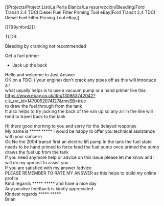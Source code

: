 [[Projects/Project List/La Perla Blanca/La resurrección/Bleeding/Ford Transit 2.4 TDCI Diesel Fuel Filter Priming Tool eBay|Ford Transit 2.4 TDCI Diesel Fuel Filter Priming Tool eBay]]

[[799ynford2]]

TLDR:

Bleeding by cranking not recommended

Get a fuel primer

  

- Jack up the back

  

Hello and welcome to Just Answer  
OK on a TDCI ( your engine) don't crack any pipes off as this will introduce air  
what usually helps is to use a vacuum pump or a hand primer like this:  
https://www.ebay.co.uk/itm/130983742042?clk_rvr_id=1470092074127&rmvSB=true  
to draw the fuel through from the tank  
It also helps to try jacking the back of the van up so any air in the line will tend to travel back to the tank  

  

  

Hi there good morning to you and sorry for the delayed response  
My name is ***** ***** I would be happy to offer you technical assistance with your concern  
Ok No the 2004 transit first an electric lift pump In the tank the fuel state needs to be hand primed to force feed the fuel pump once primed the pump draws the fuel up from the tank  
If you need anymore help or advice on this issue please let me know and I will do my upmost to assist you  
If you are satisfied with my answer /advice  
PLEASE REMEMBER TO RATE MY ANSWER as this helps to build my online profile  
Kind regards ***** ***** and have a nice day  
Any positive feedback is kindly appreciated  
Kindest regards ***** *****  
Brian